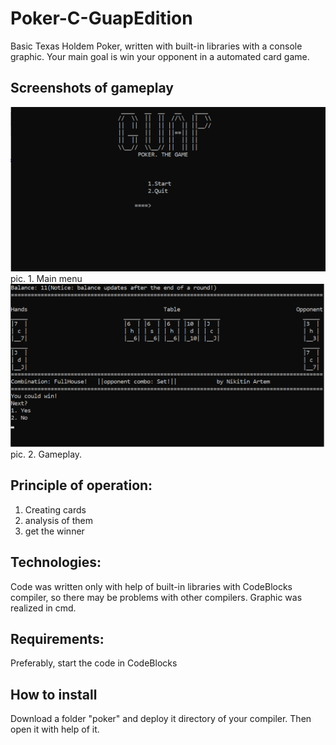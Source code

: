 # Poker-C-GuapEdition
Basic Texas Holdem Poker, written with built-in libraries with a console graphic. Your main goal is win your opponent in a automated card game.
## Screenshots of gameplay

![Image alt](https://github.com/DumBLDoLLaR/Poker-C-GuapEdition/raw/main/images/mainmenu.png)
pic. 1. Main menu
![Image alt](https://github.com/DumBLDoLLaR/Poker-C-GuapEdition/raw/main/images/gameplay.png)
pic. 2. Gameplay.

## Principle of operation:
1. Creating cards
2. analysis of them
3. get the winner

## Technologies:
Code was written only with help of built-in libraries with CodeBlocks compiler, so there may be problems with other compilers. Graphic was realized in cmd.

## Requirements:
Preferably, start the code in CodeBlocks

## How to install
Download a folder "poker" and deploy it directory of your compiler. Then open it with help of it.
